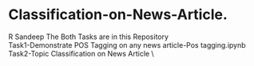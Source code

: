 # Classification-on-News-Article.
R Sandeep
The Both Tasks are in this Repository \
Task1-Demonstrate POS Tagging on any news article-Pos tagging.ipynb \
Task2-Topic Classification on News Article \
